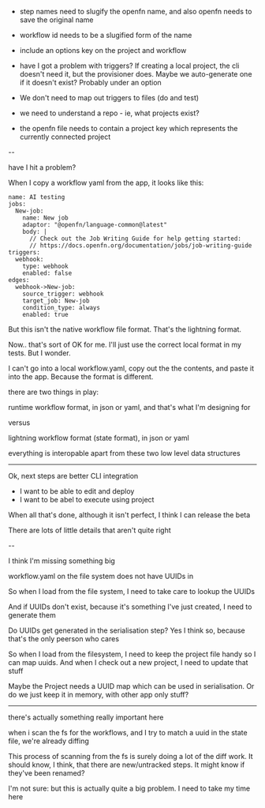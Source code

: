 - step names need to slugify the openfn name, and also openfn needs to save the original name
- workflow id needs to be a slugified form of the name
- include an options key on the project and workflow

- have I got a problem with triggers? If creating a local project, the cli doesn't need it, but the provisioner does. Maybe we auto-generate one if it doesn't exist? Probably under an option

- We don't need to map out triggers to files (do and test)

- we need to understand a repo - ie, what projects exist?

- the openfn file needs to contain a project key which represents the currently connected project

--

have I hit a problem?

When I copy a workflow yaml from the app, it looks like this:

```
name: AI testing
jobs:
  New-job:
    name: New job
    adaptor: "@openfn/language-common@latest"
    body: |
      // Check out the Job Writing Guide for help getting started:
      // https://docs.openfn.org/documentation/jobs/job-writing-guide
triggers:
  webhook:
    type: webhook
    enabled: false
edges:
  webhook->New-job:
    source_trigger: webhook
    target_job: New-job
    condition_type: always
    enabled: true
```

But this isn't the native workflow file format. That's the lightning format.

Now.. that's sort of OK for me. I'll just use the correct local format in my tests. But I wonder.

I can't go into a local workflow.yaml, copy out the the contents, and paste it into the app. Because the format is different.

there are two things in play:

runtime workflow format, in json or yaml, and that's what I'm designing for

versus

lightning workflow format (state format), in json or yaml

everything is interopable apart from these two low level data structures

---

Ok, next steps are better CLI integration

- I want to be able to edit and deploy
- I want to be abel to execute using project

When all that's done, although it isn't perfect, I think I can release the beta

There are lots of little details that aren't quite right

--

I think I'm missing something big

workflow.yaml on the file system does not have UUIDs in

So when I load from the file system, I need to take care to lookup the UUIDs

And if UUIDs don't exist, because it's something I've just created, I need to generate them

Do UUIDs get generated in the serialisation step? Yes I think so, because that's the only peerson who cares

So when I load from the filesystem, I need to keep the project file handy so I can map uuids. And when I check out a new project, I need to update that stuff

Maybe the Project needs a UUID map which can be used in serialisation. Or do we just keep it in memory, with other app only stuff?

---

there's actually something really important here

when i scan the fs for the workflows, and I try to match a uuid in the state file, we're already diffing

This process of scanning from the fs is surely doing a lot of the diff work. It should know, I think, that there are new/untracked steps. It might know if they've been renamed?

I'm not sure: but this is actually quite a big problem. I need to take my time here
